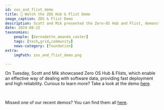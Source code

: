 ```yaml
---
id: zos_and_flist_demo
title: 👀 Watch the ZOS Hub & Flist Demo
image_caption: ZOS & Flist Demo
description: Scott and Mik presented the Zero-OS Hub and Flist, demonstrating how flists streamlined software data management by deploying micro VMs on the TF Grid.
date: 2024-08-22
taxonomies:
    people: [bernadette_amanda_caster]
    tags: [tech,grid,community]
    news-category: [foundation]
extra:
    imgPath: zos_and_flist_demo.png

---
```


On Tuesday, Scott and Mik showcased Zero OS Hub & Flists, which enable an effective way of dealing with software data, providing fast deployment and high reliability. Curious to learn more? Take a look at the demo [here](https://youtu.be/zRTtbyCzNsY?si=XhmeZCkl29wLiDT2).

<br/>

Missed one of our recent demos? You can find them all [here](https://www.youtube.com/playlist?list=PLTGQlepPqwUUhbtKZW2okEszK3AkDgC4Y).